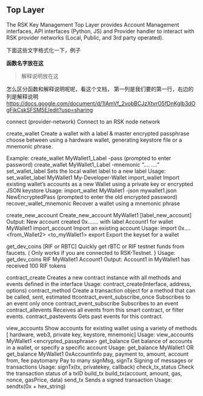 ## Top Layer
The RSK Key Management Top Layer provides Account Management interfaces, API interfaces (Python, JS) and Provider handler to interact with RSK provider networks (Local, Public, and 3rd party operated).


下面这些文字格式化一下，例子

**函数名字放在这**
>解释说明放在这

怎么区分函数和解释说明呢呢，看这个文档， 第一列是我们要的第一行，右边的列是解释说明
https://docs.google.com/document/d/1lAmVf_2vobBCJzXtvrO5fDnKglb3dOgFjkCskSFSM5E/edit?usp=sharing


connect (provider-network)
Connect to an RSK node network

create_wallet
Create a wallet with a label & master encrypted passphrase
choose between using a hardware wallet, generating keystore file or a mnemonic phrase.

Example:
create_wallet MyWallet1_Label -pass (prompted to enter password)
create_wallet MyWallet1_Label -mnemonic “.... ….”
set_wallet_label
Sets the local wallet label to a new label
Usage: set_wallet_label MyWallet1 My-Developer-Wallet
import_wallet
Import existing wallet’s accounts as a new Wallet using a private key or encrypted JSON keystore
Usage: import_wallet MyWallet1 -json mywallet1.json NewEncryptedPass (prompted to enter the old encrypted password) 
recover_wallet_mnemonic
Recover a wallet using a mnemonic phrase

create_new_account
Create_new_account MyWallet1 [label_new_account]
Output: New account created 0x……. with label Account1 for wallet MyWallet1
import_account
Import an existing account
Usage: import 0x…. <from_Wallet2> <to_myWallet1>
export
Export the keyset for a wallet

get_dev_coins [RIF or RBTC]
Quickly get rBTC or RIF testnet funds from faucets. 
( Only works if you are connected to RSK-Testnet. }
Usage: get_dev_coins RIF MyWallet1 Account1
Output: Account1 in MyWallet1 has received 100 RIF tokens 


contract_create
Creates a new contract instance with all methods and events defined in the interface 
Usage: contract_create(Interface, address, options)
contract_method
Create a transaction object for a method that can be called, sent, estimated
ttcontract_event_subscribe_once
Subscribes to an event only once
contract_event_subscribe
Subscribes to an event
contract_allevents
Receives all events from this smart contract, or filter events.
contract_pastevents
Gets past events for this contract.


view_accounts
Show accounts for existing wallet using a variety of methods [ hardware, web3, private key, keystore, mnemonic]
Usage: view_accounts MyWallet1 <encrypted_passphrase>
get_balance
Get balance of accounts in a wallet, or specify a specific account
Usage: get_balance MyWallet1  OR   get_balance MyWallet1 0xAccountInfo
pay, payment
to, amount, account from, fee
paytomany
Pay to many
signMsg, signTx
Signing of messages or transactions
Usage: signTx(tx, privatekey, callback)
check_tx_status
Check the transaction status of a txID
build_tx
build_tx(account, amount, gas, nonce, gasPrice, data)
send_tx
Sends a signed transaction
Usage: sendtx(0x + hex_string)
